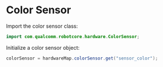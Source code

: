 # Color Sensor

  Import the color sensor class:
  
  ```java
  import com.qualcomm.robotcore.hardware.ColorSensor;
  ```
  
  Initialize a color sensor object:
  
  ```java
  colorSensor = hardwareMap.colorSensor.get("sensor_color");
  ```
  
